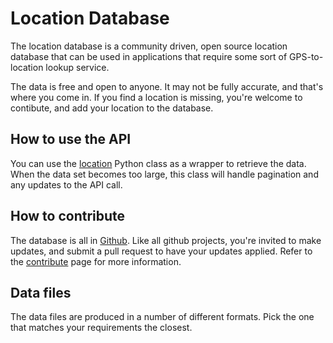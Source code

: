 # Location Database

The location database is a community driven, open source location database that can be used in applications that require some sort of GPS-to-location lookup service.

The data is free and open to anyone.  It may not be fully accurate, and that's where you come in.  If you find a location is missing, you're welcome to contibute, and add your location to the database.

## How to use the API

You can use the [location](https://github.com/massyn/location/blob/main/tools/location.py) Python class as a wrapper to retrieve the data.  When the data set becomes too large, this class will handle pagination and any updates to the API call.

## How to contribute

The database is all in [Github](https://github.com/massyn/location).  Like all github projects, you're invited to make updates, and submit a pull request to have your updates applied.  Refer to the [contribute](contribute.md) page for more information.

## Data files

The data files are produced in a number of different formats.  Pick the one that matches your requirements the closest.

